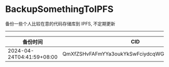 # BackupSomethingToIPFS
备份一些个人比较在意的代码存储库到 IPFS, 不定期更新

---

| 备份时间                  | CID                                            |
| ------------------------- | ---------------------------------------------- |
| 2024-04-24T04:41:59+08:00 | QmXfZSHvFAFmYYa3oukYkSwFciydcqWGKCFV5pDsHZesrD |
